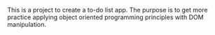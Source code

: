 This is a project to create a to-do list app. The purpose is to get more practice applying object oriented programming principles with DOM manipulation.